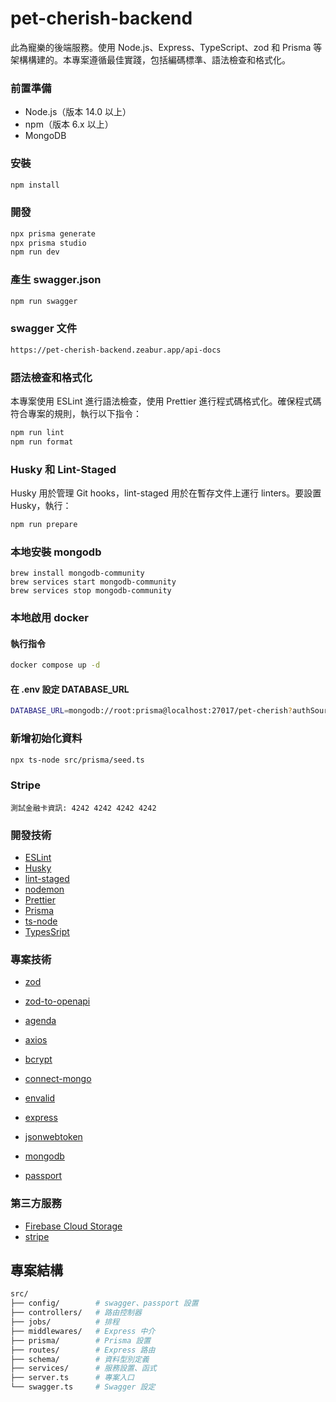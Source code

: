 # pet-cherish-backend

此為寵樂的後端服務。使用 Node.js、Express、TypeScript、zod 和 Prisma 等架構構建的。本專案遵循最佳實踐，包括編碼標準、語法檢查和格式化。

### 前置準備

- Node.js（版本 14.0 以上）
- npm（版本 6.x 以上）
- MongoDB

### 安裝

```bash
npm install
```

### 開發

```bash
npx prisma generate
npx prisma studio
npm run dev
```

### 產生 swagger.json

```bash
npm run swagger
```

### swagger 文件

```bash
https://pet-cherish-backend.zeabur.app/api-docs
```

### 語法檢查和格式化

本專案使用 ESLint 進行語法檢查，使用 Prettier 進行程式碼格式化。確保程式碼符合專案的規則，執行以下指令：

```bash
npm run lint
npm run format
```

### Husky 和 Lint-Staged

Husky 用於管理 Git hooks，lint-staged 用於在暫存文件上運行 linters。要設置 Husky，執行：

```bash
npm run prepare
```

### 本地安裝 mongodb

```
brew install mongodb-community
brew services start mongodb-community
brew services stop mongodb-community
```

### 本地啟用 docker

#### 執行指令

```bash
docker compose up -d
```

#### 在 .env 設定 DATABASE_URL

```bash
DATABASE_URL=mongodb://root:prisma@localhost:27017/pet-cherish?authSource=admin&retryWrites=true&w=majority
```

### 新增初始化資料

```bash
npx ts-node src/prisma/seed.ts
```

### Stripe

```
測試金融卡資訊: 4242 4242 4242 4242
```

### 開發技術

- [ESLint](https://github.com/eslint/eslint)
- [Husky](https://github.com/typicode/husky)
- [lint-staged](https://github.com/okonet/lint-staged)
- [nodemon](https://github.com/remy/nodemon)
- [Prettier](https://github.com/prettier/prettier)
- [Prisma](https://github.com/prisma/prisma)
- [ts-node](https://github.com/TypeStrong/ts-node)
- [TypesSript](https://github.com/microsoft/TypeScript)

### 專案技術

- [zod](https://github.com/colinhacks/zod)
- [zod-to-openapi](https://github.com/asteasolutions/zod-to-openapi)
- [agenda](https://github.com/agenda/agenda)
- [axios](https://github.com/axios/axios)
- [bcrypt](https://github.com/kelektiv/node.bcrypt.js)
- [connect-mongo](https://github.com/jdesboeufs/connect-mongo)
- [envalid](https://github.com/af/envalid)
- [express](https://github.com/expressjs/express)

- [jsonwebtoken](https://github.com/auth0/node-jsonwebtoken)
- [mongodb](https://github.com/mongodb/node-mongodb-native)
- [passport](https://github.com/jaredhanson/passport)


### 第三方服務

- [Firebase Cloud Storage](https://github.com/firebase/firebase-admin-node)
- [stripe](https://github.com/stripe/stripe-node)

## 專案結構

```bash
src/
├── config/        # swagger、passport 設置
├── controllers/   # 路由控制器
├── jobs/          # 排程
├── middlewares/   # Express 中介
├── prisma/        # Prisma 設置
├── routes/        # Express 路由
├── schema/        # 資料型別定義
├── services/      # 服務設置、函式
├── server.ts      # 專案入口
└── swagger.ts     # Swagger 設定
```
